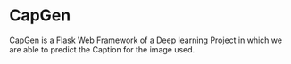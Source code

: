 # CapGen

CapGen is a Flask Web Framework of a Deep learning Project in which we are able to predict the Caption for the image used.
